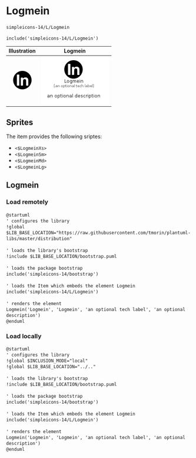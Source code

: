 # Logmein


```text
simpleicons-14/L/Logmein
```

```text
include('simpleicons-14/L/Logmein')
```



| Illustration | Logmein |
| :---: | :---: |
| ![illustration for Illustration](../../simpleicons-14/L/Logmein.png) | ![illustration for Logmein](../../simpleicons-14/L/Logmein.Local.png) |



## Sprites
The item provides the following sriptes:

- `<$LogmeinXs>`
- `<$LogmeinSm>`
- `<$LogmeinMd>`
- `<$LogmeinLg>`





## Logmein

### Load remotely
```plantuml
@startuml
' configures the library
!global $LIB_BASE_LOCATION="https://raw.githubusercontent.com/tmorin/plantuml-libs/master/distribution"

' loads the library's bootstrap
!include $LIB_BASE_LOCATION/bootstrap.puml

' loads the package bootstrap
include('simpleicons-14/bootstrap')

' loads the Item which embeds the element Logmein
include('simpleicons-14/L/Logmein')

' renders the element
Logmein('Logmein', 'Logmein', 'an optional tech label', 'an optional description')
@enduml
```

### Load locally
```plantuml
@startuml
' configures the library
!global $INCLUSION_MODE="local"
!global $LIB_BASE_LOCATION="../.."

' loads the library's bootstrap
!include $LIB_BASE_LOCATION/bootstrap.puml

' loads the package bootstrap
include('simpleicons-14/bootstrap')

' loads the Item which embeds the element Logmein
include('simpleicons-14/L/Logmein')

' renders the element
Logmein('Logmein', 'Logmein', 'an optional tech label', 'an optional description')
@enduml
```

